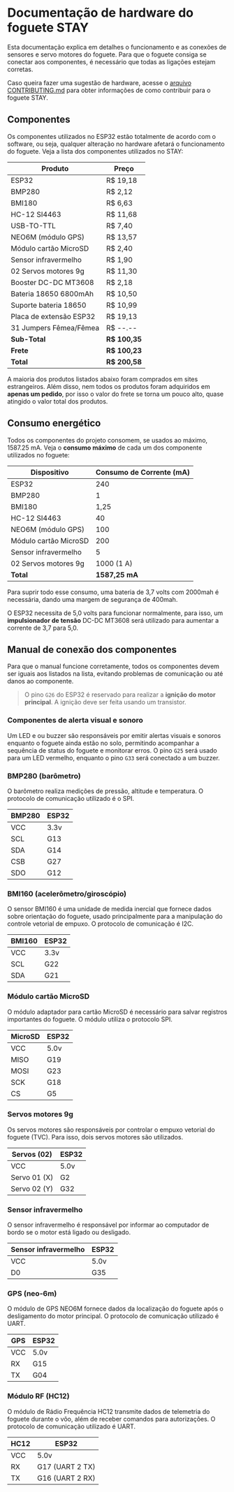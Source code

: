 # Documentação de hardware do foguete STAY

Esta documentação explica em detalhes o funcionamento e as conexões de sensores e servo motores do foguete. Para que o foguete consiga se conectar aos componentes, é necessário que todas as ligações estejam corretas.

Caso queira fazer uma sugestão de hardware, acesse o [arquivo CONTRIBUTING.md](https://github.com/liftorbit/stay-rocket/blob/master/CONTRIBUTING.md) para obter informações de como contribuir para o foguete STAY.

## Componentes

Os componentes utilizados no ESP32 estão totalmente de acordo com o software, ou seja, qualquer alteração no hardware afetará o funcionamento do foguete. Veja a lista dos componentes utilizados no STAY:

| Produto                   | Preço                    |
|---------------------------|--------------------------|
| ESP32                     | R$ 19,18                 |
| BMP280                    | R$ 2,12                  |
| BMI180                    | R$ 6,63                  |
| HC-12 SI4463              | R$ 11,68                 |
| USB-TO-TTL                | R$ 7,40                  |
| NEO6M (módulo GPS)        | R$ 13,57                 |
| Módulo cartão MicroSD     | R$ 2,40                  |
| Sensor infravermelho      | R$ 1,90                  |
| 02 Servos motores 9g      | R$ 11,30                 |
| Booster DC-DC MT3608      | R$ 2,18                  |
| Bateria 18650 6800mAh     | R$ 10,50                 |
| Suporte bateria 18650     | R$ 10,99                 |
| Placa de extensão ESP32   | R$ 19,13                 |
| 31 Jumpers Fêmea/Fêmea    | R$ --.--                 |
| **Sub-Total**             | **R$ 100,35**            |
| **Frete**                 | **R$ 100,23**            |
| **Total**                 | **R$ 200,58**            |

A maioria dos produtos listados abaixo foram comprados em sites estrangeiros. Além disso, nem todos os produtos foram adquiridos em **apenas um pedido**, por isso o valor do frete se torna um pouco alto, quase atingido o valor total dos produtos.

## Consumo energético

Todos os componentes do projeto consomem, se usados ao máximo, 1587.25 mA. Veja o **consumo máximo** de cada um dos componente utilizados no foguete:

| Dispositivo               | Consumo de Corrente (mA) |
|---------------------------|--------------------------|
| ESP32                     | 240                      |
| BMP280                    | 1                        |
| BMI180                    | 1,25                     |
| HC-12 SI4463              | 40                       |
| NEO6M (módulo GPS)        | 100                      |
| Módulo cartão MicroSD     | 200                      |
| Sensor infravermelho      | 5                        |
| 02 Servos motores 9g      | 1000 (1 A)               |
| **Total**                 | **1587,25 mA**           |

Para suprir todo esse consumo, uma bateria de 3,7 volts com 2000mah é necessária, dando uma margem de segurança de 400mah.

O ESP32 necessita de 5,0 volts para funcionar normalmente, para isso, um **impulsionador de tensão** DC-DC MT3608 será utilizado para aumentar a corrente de 3,7 para 5,0.

## Manual de conexão dos componentes

Para que o manual funcione corretamente, todos os componentes devem ser iguais aos listados na lista, evitando problemas de comunicação ou até danos ao componente.

> O pino `G26` do ESP32 é reservado para realizar a **ignição do motor principal**. A ignição deve ser feita usando um transistor.

### Componentes de alerta visual e sonoro

Um LED e ou buzzer são responsáveis por emitir alertas visuais e sonoros enquanto o foguete ainda estão no solo, permitindo acompanhar a sequência de status do foguete e monitorar erros. O pino `G25` será usado para um LED vermelho, enquanto o pino `G33` será conectado a um buzzer.

### BMP280 (barômetro)

O barômetro realiza medições de pressão, altitude e temperatura. O protocolo de comunicação utilizado é o SPI.

| BMP280 | ESP32 |
|--------|-------|
| VCC    | 3.3v  |
| SCL    | G13   |
| SDA    | G14   |
| CSB    | G27   |
| SDO    | G12   |

### BMI160 (acelerômetro/giroscópio)

O sensor BMI160 é uma unidade de medida inercial que fornece dados sobre orientação do foguete, usado principalmente para a manipulação do controle vetorial de empuxo. O protocolo de comunicação é I2C.

| BMI160 | ESP32 |
|--------|-------|
| VCC    | 3.3v  |
| SCL    | G22   |
| SDA    | G21   |

### Módulo cartão MicroSD

O módulo adaptador para cartão MicroSD é necessário para salvar registros importantes do foguete. O módulo utiliza o protocolo SPI.

| MicroSD | ESP32 |
|---------|-------|
| VCC     | 5.0v  |
| MISO    | G19   |
| MOSI    | G23   |
| SCK     | G18   |
| CS      | G5    |

### Servos motores 9g

Os servos motores são responsáveis por controlar o empuxo vetorial do foguete (TVC). Para isso, dois servos motores são utilizados.

| Servos (02) | ESP32 |
|-------------|-------|
| VCC         | 5.0v  |
| Servo 01 (X)| G2    |
| Servo 02 (Y)| G32   |

### Sensor infravermelho

O sensor infravermelho é responsável por informar ao computador de bordo se o motor está ligado ou desligado.

| Sensor infravermelho | ESP32 |
|----------------------|-------|
| VCC                  | 5.0v  |
| D0                   | G35   |

### GPS (neo-6m)

O módulo de GPS NEO6M fornece dados da localização do foguete após o desligamento do motor principal. O protocolo de comunicação utilizado é UART.

| GPS     | ESP32 |
|---------|-------|
| VCC     | 5.0v  |
| RX      | G15   |
| TX      | G04   |

### Módulo RF (HC12)

O módulo de Rádio Frequência HC12 transmite dados de telemetria do foguete durante o vôo, além de receber comandos para autorizações. O protocolo de comunicação utilizado é UART.

| HC12    | ESP32           |
|---------|-----------------|
| VCC     | 5.0v            |
| RX      | G17 (UART 2 TX) |
| TX      | G16 (UART 2 RX) |